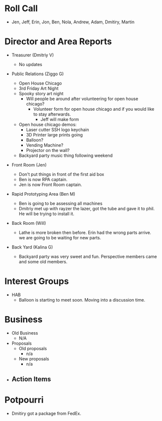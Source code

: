 # Roll Call

- Jen, Jeff, Erin, Jon, Ben, Nola, Andrew, Adam, Dmitiry, Martin

# Director and Area Reports

- Treasurer (Dmitriy V)
  - No updates
- Public Relations (Ziggo G)
  - Open House Chicago
  - 3rd Friday Art Night
  - Spooky story art night
    - Will people be around after volunteering for open house chicago?
      - Volunteer form for open house chicago and if you would like to stay afterwards.
        - Jeff will make form
  - Open house chicago demos:
    - Laser cutter SSH logo keychain
    - 3D Printer large prints going
    - Balloon?
    - Vending Machine?
    - Projector on the wall? 
  - Backyard party music thing following weekend
- Front Room (Jen)
  - Don't put things in front of the first aid box
  - Ben is now RPA captain.
  - Jen is now Front Room captain.
- Rapid Prototyping Area (Ben M)
  - Ben is going to be assessing all machines
  - Dmitriy met up with rayzer the lazer, got the tube and gave it to phil. He will be trying to install it.
  
- Back Room (Will)
  - Lathe is more broken then before. Erin had the wrong parts arrive. we are going to be waiting for new parts. 
- Back Yard (Kalina G)
  - Backyard party was very sweet and fun. Perspective members came and some old members.
    
# Interest Groups
  - HAB
    - Balloon is starting to meet soon. Moving into a discussion time.  
# Business
  - Old Business
    - N/A  
  - Proposals
    - Old proposals
      - n/a
    - New proposals
      - n/a
  - Action Items
    - 

# Potpourri 
  - Dmitiry got a package from FedEx.
